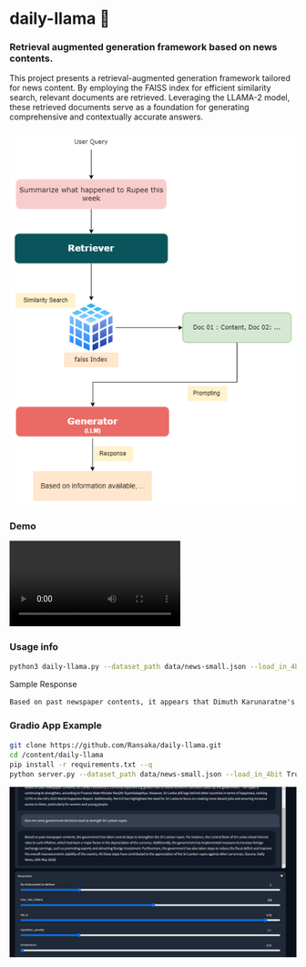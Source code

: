 # daily-llama 🦙

### Retrieval augmented generation framework based on news contents.

This project presents a retrieval-augmented generation framework tailored for news content. By employing the FAISS index for efficient similarity search, relevant documents are retrieved. Leveraging the LLAMA-2 model, these retrieved documents serve as a foundation for generating comprehensive and contextually accurate answers.

![daily-llama](images/daily-llama.png)

### Demo

<video src="images/chat-demo.mp4" controls title="Title"></video>
### Usage info
```bash
python3 daily-llama.py --dataset_path data/news-small.json --load_in_4bit True --query "What happened with Dimuth's cricket career?"
```
Sample Response
```md
Based on past newspaper contents, it appears that Dimuth Karunaratne's cricket career has been impacted by recent legal issues. According to a news article from March 2023, he was charged with driving under the influence of liquor and was released on bail after being produced before the Colombo Fort Magistrate Court. Additionally, he has requested the national cricket selection committee to reconsider his request to step down as Sri Lanka's Test captain due to personal reasons. However, it is unclear at this time how these legal issues will affect his playing career moving forward.

```
### Gradio App Example
```bash
git clone https://github.com/Ransaka/daily-llama.git
cd /content/daily-llama
pip install -r requirements.txt --q
python server.py --dataset_path data/news-small.json --load_in_4bit True # you may require `huggingface-cli login` prior to this step
```
![Alt text](images/chat-sample-full.png)